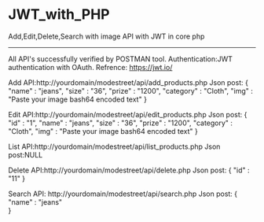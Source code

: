 # JWT_with_PHP
Add,Edit,Delete,Search with  image API with JWT in core php

-------------------------------------------------
All API's successfully verified by POSTMAN tool.
Authentication:JWT authentication with OAuth.
Refrence: https://jwt.io/

Add API:http://yourdomain/modestreet/api/add_products.php
Json post:
{   
    "name" : "jeans",
    "size" : "36",
    "prize" : "1200",
    "category" : "Cloth",
    "img" : "Paste your image bash64 encoded text"
}

Edit API:http://yourdomain/modestreet/api/edit_products.php
Json post:
{   
    "id" : "1",
    "name" : "jeans",
    "size" : "36",
    "prize" : "1200",
    "category" : "Cloth",
    "img" : "Paste your image bash64 encoded text"
}


List API:http://yourdomain/modestreet/api/list_products.php
Json post:NULL


Delete API:http://yourdomain/modestreet/api/delete.php
Json post:
{
    "id" : "11"
}

Search API: http://yourdomain/modestreet/api/search.php
Json post:
{
    "name" : "jeans"    
}
